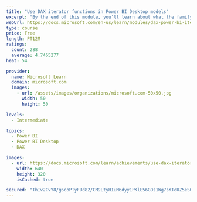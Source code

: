 ```yaml
---
title: "Use DAX iterator functions in Power BI Desktop models"
excerpt: "By the end of this module, you’ll learn about what the family of iterator functions can do and how to use them in your DAX calculations. Calculations will include custom summarizations, ranking, and concatenation."
webUrl: https://docs.microsoft.com/en-us/learn/modules/dax-power-bi-iterator-functions/
type: course
price: Free
length: PT12M
ratings:
  count: 288
  average: 4.7465277
heat: 54

provider:
  name: Microsoft Learn
  domain: microsoft.com
  images:
    - url: /assets/images/organizations/microsoft.com-50x50.jpg
      width: 50
      height: 50

levels:
  - Intermediate

topics:
  - Power BI
  - Power BI Desktop
  - DAX

images:
  - url: https://docs.microsoft.com/learn/achievements/use-dax-iterator-functions-power-bi-desktop-social.png
    width: 640
    height: 320
    isCached: true

secured: "ThIv2CvY8/g6coPTyFUd82/CM9LtyHIuM6dyy1PKlE56GOs1Wg7sKToUZ5eS0zVWCwa2vt/CORIVIixM3efsKpCc+GBf0cRAbHNNOCm3GPXq9x1YKVaOHVBkUCEoz9FmcYz9hnIByWnpuN0G9blIJP+ICJOPdOxElu+0YUtZEVd6MkjotHj/G4vcFj4gRh1BGbrsCgwqZfiJCUcHo/g5J0a4x1x/kpHBC5krZZZAznt1khiYMLsbbJiSQZPNguLQ1ZYlIbZidmxcFoNHO6kFBuoyx4+nA5o15MFGvLYl2sY/Io1c0Uifj3XLARHSaarK05UaiwWgrD+PVEKoQDukITC9H05/Q2Ft16zu7W0Xu6EJWz+zB5nnZYlxILK5YAmcdWejrk8YUv/rpuNfmGskmgZsXt3XHvkmn9//LclbL04=;30mJUPtVNAoazkoZEUPJnA=="
---
```


